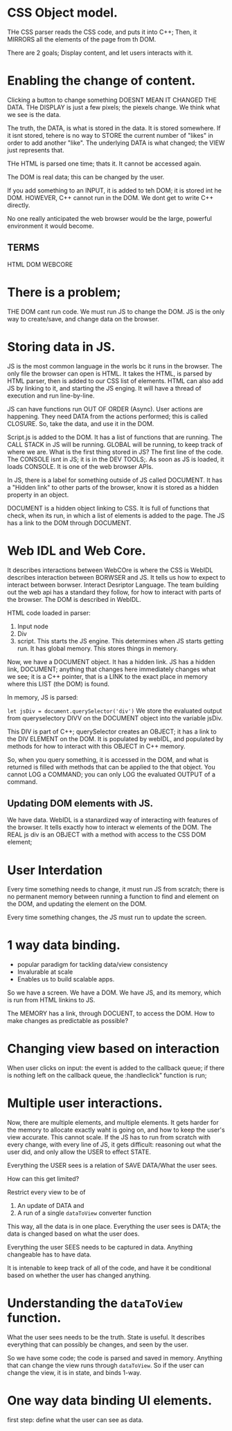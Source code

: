 # CSS Object model.

THe CSS parser reads the CSS code, and puts it into C++;
Then, it MIRRORS all the elements of the page from th DOM.

There are 2 goals; Display content, and let users interacts with it.

# Enabling the change of content.

Clicking a button to change something DOESNT MEAN IT CHANGED THE DATA.
THe DISPLAY is just a few pixels; the piexels change. We think what we see is the data.

The truth, the DATA, is what is stored in the data. It is stored somewhere. If it isnt stored, tehere is no way to STORE the current number of "likes" in order to add another "like". The underlying DATA is what changed; the VIEW just represents that.

THe HTML is parsed one time; thats it. It cannot be accessed again.

The DOM is real data; this can be changed by the user.

If you add something to an INPUT, it is added to teh DOM; it is stored int he DOM.
HOWEVER, C++ cannot run in the DOM.
We dont get to write C++ directly.

No one really anticipated the web browser would be the large, powerful environment it would become.

## TERMS
HTML
DOM
WEBCORE

# There is a problem;

THE DOM cant run code.  We must run JS to change the DOM.
JS is the only way to create/save, and change data on the browser.

# Storing data in JS.

JS is the most common language in the worls bc it runs in the browser. The only file the browser can open is HTML.
It takes the HTML, is parsed by HTML parser, then is added to our CSS list of elements.
HTML can also add JS by linking to it, and starting the JS enging. It will have a thread of execution and run line-by-line.

JS can have functions run OUT OF ORDER (Async). User actions are happening. They need DATA from the actions performed; this is called CLOSURE.
So, take the data, and use it in the DOM.

Script.js is added to the DOM.
It has a list of functions that are running. The CALL STACK in JS will be running. GLOBAL will be running, to keep track of where we are.
What is the first thing stored in JS?
The first line of the code.
The CONSOLE isnt in JS; it is in the DEV TOOLS;. As soon as JS is loaded, it loads CONSOLE. It is one of the web browser APIs.

In JS, there is a label for something outside of JS called DOCUMENT. It has a "Hidden link" to other parts of the browser, know it is stored as a hidden property in an object.

DOCUMENT is a hidden object linking to CSS. It is full of functions that check, when its run, in which a list of elements is added to the page.
The JS has a link to the DOM through DOCUMENT.

# Web IDL and Web Core.

It describes interactions between
WebCOre is where the CSS is
WebIDL describes interaction between BORWSER and JS. It tells us how to expect to interact between borwser.
Interact Desriptor Language.
The team building out the web api has a standard they follow, for how to interact with parts of the browser.
The DOM is described in WebIDL.

HTML code loaded in parser:

1. Input node
2. Div
3. script. This starts the JS engine. This determines when JS starts getting run. It has global memory. This stores things in memory.

Now, we have a DOCUMENT object. It has a hidden link.
JS has a hidden link, DOCUMENT; anything that changes here immediately changes what we see; it is a C++ pointer, that is a LINK to the exact place in memory where this LIST (the DOM) is found.

In memory, JS is parsed:

`let jsDiv = document.querySelector('div')`
We store the evaluated output from queryselectory DIVV on the DOCUMENT object into the variable jsDiv.

This DIV is part of C++; querySelector creates an OBJECT; it has a link to the DIV ELEMENT on the DOM.
It is populated by webIDL, and populated by methods for how to interact with this OBJECT in C++ memory.

So, when you query something, it is accessed in the DOM, and what is returned is filled with methods that can be applied to the that object.
You cannot LOG a COMMAND; you can only LOG the evaluated OUTPUT of a command.

## Updating DOM elements with JS.

We have data.
WebIDL is a stanardized way of interacting with features of the browser. It tells exactly how to interact w elements of the DOM.
The REAL js div is an OBJECT with a method with access to the CSS DOM element;

# User Interdation

Every time something needs to change, it must run JS from scratch; there is no permanent memory between running a function to find and element on the DOM, and updating the element on the DOM.

Every time something changes, the JS must run to update the screen.

# 1 way data binding.

- popular paradigm for tackling data/view consistency
- Invalurable at scale
- Enables us to build scalable apps.

So we have a screen.
We have a DOM.
We have JS, and its memory, which is run from HTML linkins to JS.

The MEMORY has a link, through DOCUENT, to access the DOM.
How to make changes as predictable as possible?

# Changing view based on interaction

When user clicks on input:
the event is added to the callback queue; if there is nothing left on the callback queue, the :handleclick" function is run;

# Multiple user interactions.

Now, there are multiple elements, and multiple elements. It gets harder for the memory to allocate exactly waht is going on, and how to keep the user's view accurate. This cannot scale.
If the JS has to run from scratch with every change, with every line of JS, it gets difficult: reasoning out what the user did, and only allow the USER to effect STATE.

Everything the USER sees is a relation of SAVE DATA/What the user sees.

How can this get limited?

Restrict every view to be of
1. An update of DATA and
2. A run of a single `dataToView` converter function

This way, all the data is in one place. Everything the user sees is DATA; the data is changed based on what the user does.

Everything the user SEES needs to be captured in data. Anything changeable has to have data.

It is intenable to keep track of all of the code, and have it be conditional based on whether the user has changed anything.

# Understanding the `dataToView` function.

What the user sees needs to be the truth.
State is useful. It describes everything that can possibly be changes, and seen by the user.

So we have some code; the code is parsed and saved in memory.
Anything that can change the view runs through `dataToView`.
So if the user can change the view, it is in state, and binds 1-way.

# One way data binding UI elements.

first step: define what the user can see as data.


